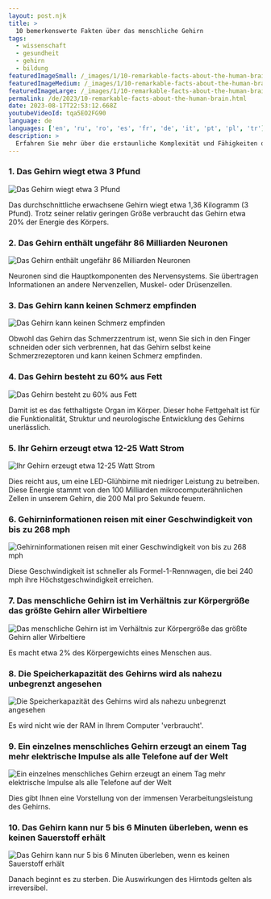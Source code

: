 ```yaml
---
layout: post.njk
title: >
  10 bemerkenswerte Fakten über das menschliche Gehirn
tags:
  - wissenschaft
  - gesundheit
  - gehirn
  - bildung
featuredImageSmall: /_images/1/10-remarkable-facts-about-the-human-brain-cover-de-small.webp
featuredImageMedium: /_images/1/10-remarkable-facts-about-the-human-brain-cover-de-medium.webp
featuredImageLarge: /_images/1/10-remarkable-facts-about-the-human-brain-cover-de-large.webp
permalink: /de/2023/10-remarkable-facts-about-the-human-brain.html
date: 2023-08-17T22:53:12.668Z
youtubeVideoId: tqa5EO2FG90
language: de
languages: ['en', 'ru', 'ro', 'es', 'fr', 'de', 'it', 'pt', 'pl', 'tr']
description: >
  Erfahren Sie mehr über die erstaunliche Komplexität und Fähigkeiten des menschlichen Gehirns mit dieser Liste interessanter Fakten.
---
```


### 1. Das Gehirn wiegt etwa 3 Pfund

![Das Gehirn wiegt etwa 3 Pfund](/_images/8/86988638645a46a2333f8c02f12b6898-medium.webp)

Das durchschnittliche erwachsene Gehirn wiegt etwa 1,36 Kilogramm (3 Pfund). Trotz seiner relativ geringen Größe verbraucht das Gehirn etwa 20% der Energie des Körpers.

### 2. Das Gehirn enthält ungefähr 86 Milliarden Neuronen

![Das Gehirn enthält ungefähr 86 Milliarden Neuronen](/_images/f/ff41dc12f7a12cba175ec9e675050f78-medium.webp)

Neuronen sind die Hauptkomponenten des Nervensystems. Sie übertragen Informationen an andere Nervenzellen, Muskel- oder Drüsenzellen.

### 3. Das Gehirn kann keinen Schmerz empfinden

![Das Gehirn kann keinen Schmerz empfinden](/_images/0/0b4abe2c3fc6195f6af85257f5c4c2ad-medium.webp)

Obwohl das Gehirn das Schmerzzentrum ist, wenn Sie sich in den Finger schneiden oder sich verbrennen, hat das Gehirn selbst keine Schmerzrezeptoren und kann keinen Schmerz empfinden.

### 4. Das Gehirn besteht zu 60% aus Fett

![Das Gehirn besteht zu 60% aus Fett](/_images/a/ade8b7e9bb459638901c25b006044052-medium.webp)

Damit ist es das fetthaltigste Organ im Körper. Dieser hohe Fettgehalt ist für die Funktionalität, Struktur und neurologische Entwicklung des Gehirns unerlässlich.

### 5. Ihr Gehirn erzeugt etwa 12-25 Watt Strom

![Ihr Gehirn erzeugt etwa 12-25 Watt Strom](/_images/1/1cc843db55712e8d56e0402682d3da25-medium.webp)

Dies reicht aus, um eine LED-Glühbirne mit niedriger Leistung zu betreiben. Diese Energie stammt von den 100 Milliarden mikrocomputerähnlichen Zellen in unserem Gehirn, die 200 Mal pro Sekunde feuern.

### 6. Gehirninformationen reisen mit einer Geschwindigkeit von bis zu 268 mph

![Gehirninformationen reisen mit einer Geschwindigkeit von bis zu 268 mph](/_images/0/0c58efc269fabd711846032e6d7a5d6e-medium.webp)

Diese Geschwindigkeit ist schneller als Formel-1-Rennwagen, die bei 240 mph ihre Höchstgeschwindigkeit erreichen.

### 7. Das menschliche Gehirn ist im Verhältnis zur Körpergröße das größte Gehirn aller Wirbeltiere

![Das menschliche Gehirn ist im Verhältnis zur Körpergröße das größte Gehirn aller Wirbeltiere](/_images/a/a8afe6984d04ae9a9e525921115eb024-medium.webp)

Es macht etwa 2% des Körpergewichts eines Menschen aus.

### 8. Die Speicherkapazität des Gehirns wird als nahezu unbegrenzt angesehen

![Die Speicherkapazität des Gehirns wird als nahezu unbegrenzt angesehen](/_images/5/59e39392fa74ab6e502b56056c2ed74d-medium.webp)

Es wird nicht wie der RAM in Ihrem Computer 'verbraucht'.

### 9. Ein einzelnes menschliches Gehirn erzeugt an einem Tag mehr elektrische Impulse als alle Telefone auf der Welt

![Ein einzelnes menschliches Gehirn erzeugt an einem Tag mehr elektrische Impulse als alle Telefone auf der Welt](/_images/1/1cc843db55712e8d56e0402682d3da25-medium.webp)

Dies gibt Ihnen eine Vorstellung von der immensen Verarbeitungsleistung des Gehirns.

### 10. Das Gehirn kann nur 5 bis 6 Minuten überleben, wenn es keinen Sauerstoff erhält

![Das Gehirn kann nur 5 bis 6 Minuten überleben, wenn es keinen Sauerstoff erhält](/_images/2/27661d561559e6f57d8794b01a95fa6e-medium.webp)

Danach beginnt es zu sterben. Die Auswirkungen des Hirntods gelten als irreversibel.

